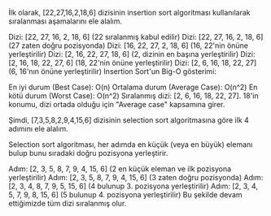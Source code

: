 İlk olarak, [22,27,16,2,18,6] dizisinin insertion sort algoritması kullanılarak sıralanması aşamalarını ele alalım.

Dizi: [22, 27, 16, 2, 18, 6] (22 sıralanmış kabul edilir)
Dizi: [22, 27, 16, 2, 18, 6] (27 zaten doğru pozisyonda)
Dizi: [16, 22, 27, 2, 18, 6] (16, 22'nin önüne yerleştirilir)
Dizi: [2, 16, 22, 27, 18, 6] (2, dizinin en başına yerleştirilir)
Dizi: [2, 16, 18, 22, 27, 6] (18, 22'nin önüne yerleştirilir)
Dizi: [2, 6, 16, 18, 22, 27] (6, 16'nın önüne yerleştirilir)
Insertion Sort'un Big-O gösterimi:

En iyi durum (Best Case): O(n)
Ortalama durum (Average Case): O(n^2)
En kötü durum (Worst Case): O(n^2)
Sıralanmış dizi: [2, 6, 16, 18, 22, 27]. 18'in konumu, dizi ortada olduğu için "Average case" kapsamına girer.

Şimdi, [7,3,5,8,2,9,4,15,6] dizisinin selection sort algoritmasına göre ilk 4 adımını ele alalım.

Selection sort algoritması, her adımda en küçük (veya en büyük) elemanı bulup bunu sıradaki doğru pozisyona yerleştirir.

Adım: [2, 3, 5, 8, 7, 9, 4, 15, 6] (2 en küçük eleman ve ilk pozisyona yerleştirilir)
Adım: [2, 3, 5, 8, 7, 9, 4, 15, 6] (3 zaten doğru pozisyonda)
Adım: [2, 3, 4, 8, 7, 9, 5, 15, 6] (4 bulunup 3. pozisyona yerleştirilir)
Adım: [2, 3, 4, 5, 7, 9, 8, 15, 6] (5 bulunup 4. pozisyona yerleştirilir)
Bu şekilde devam ettiğimizde tüm dizi sıralanmış olur.